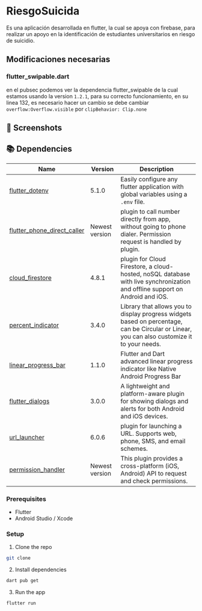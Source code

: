 # RiesgoSuicida
Es una aplicación desarrollada en flutter, la cual se apoya con firebase, para realizar un apoyo en la identificación de estudiantes universitarios en riesgo de suicidio.

## Modificaciones necesarias
### flutter_swipable.dart
en el pubsec podemos ver la dependencia flutter_swipable de la cual estamos usando la version `1.2.1`,
para su correcto funcionamiento, en su linea 132, es necesario hacer un cambio 
se debe cambiar `overflow:Overflow.visible` por `clipBehavior: Clip.none`

## 📸 Screenshots

## 📚 Dependencies

| Name                                                                                  | Version       | Description                                                                                                                                |
| ------------------------------------------------------------------------------------- | ------------- | ------------------------------------------------------------------------------------------------------------------------------------------ |
|[flutter_dotenv](https://pub.dev/packages?q=flutter_dotenv)| 5.1.0    |Easily configure any flutter application with global variables using a `.env` file.|
|[flutter_phone_direct_caller](https://pub.dev/packages/flutter_phone_direct_caller)|Newest version| plugin to call number directly from app, without going to phone dialer. Permission request is handled by plugin.|
|[cloud_firestore](https://pub.dev/packages/cloud_firestore)|4.8.1| plugin for Cloud Firestore, a cloud-hosted, noSQL database with live synchronization and offline support on Android and iOS.|
|[percent_indicator](https://pub.dev/packages/percent_indicator)|3.4.0|Library that allows you to display progress widgets based on percentage, can be Circular or Linear, you can also customize it to your needs.|
|[linear_progress_bar](https://pub.dev/packages/linear_progress_bar)|1.1.0|Flutter and Dart advanced linear progress indicator like Native Android Progress Bar|
|[flutter_dialogs](https://pub.dev/packages/flutter_dialogs)|3.0.0|A lightweight and platform-aware plugin for showing dialogs and alerts for both Android and iOS devices.|
|[url_launcher](https://pub.dev/packages/url_launcher)|6.0.6| plugin for launching a URL. Supports web, phone, SMS, and email schemes.|
|[permission_handler](https://pub.dev/packages/permission_handler)|Newest version|This plugin provides a cross-platform (iOS, Android) API to request and check permissions.|


### Prerequisites

-   Flutter
-   Android Studio / Xcode

### Setup

1. Clone the repo

```sh
git clone
```

2. Install dependencies

```sh
dart pub get
```

3. Run the app

```sh
flutter run
```

